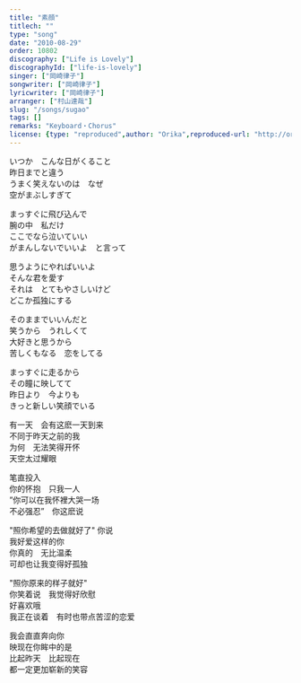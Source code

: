 ```yaml
---
title: "素顔"
titlech: ""
type: "song"
date: "2010-08-29"
order: 10802
discography: ["Life is Lovely"]
discographyId: ["life-is-lovely"]
singer: ["岡崎律子"]
songwriter: ["岡崎律子"]
lyricwriter: ["岡崎律子"]
arranger: ["村山達哉"]
slug: "/songs/sugao"
tags: []
remarks: "Keyboard・Chorus"
license: {type: "reproduced",author: "Orika",reproduced-url: "http://orikamushi.myweb.hinet.net/",reproduced-website: "織歌蟲網站"}
---
```


いつか　こんな日がくること   
昨日までと違う   
うまく笑えないのは　なぜ   
空がまぶしすぎて   
  
まっすぐに飛び込んで   
腕の中　私だけ   
ここでなら泣いていい   
がまんしないでいいよ　と言って   
  
思うようにやればいいよ   
そんな君を愛す   
それは　とてもやさしいけど   
どこか孤独にする   
  
そのままでいいんだと   
笑うから　うれしくて   
大好きと思うから   
苦しくもなる　恋をしてる   
  
まっすぐに走るから   
その瞳に映してて   
昨日より　今よりも   
きっと新しい笑顔でいる  

<!-- 翻译 -->

有一天　会有这麽一天到来  
不同于昨天之前的我  
为何　无法笑得开怀  
天空太过耀眼  
  
笔直投入  
你的怀抱　只我一人  
”你可以在我怀裡大哭一场  
不必强忍”　你这麽说  
  
"照你希望的去做就好了" 你说  
我好爱这样的你  
你真的　无比温柔  
可却也让我变得好孤独  
  
"照你原来的样子就好"  
你笑着说　我觉得好欣慰  
好喜欢哦  
我正在谈着　有时也带点苦涩的恋爱  
  
我会直直奔向你  
映现在你眸中的是  
比起昨天　比起现在  
都一定更加崭新的笑容
